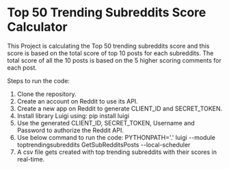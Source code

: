 # Top 50 Trending Subreddits Score Calculator

This Project is calculating the Top 50 trending subreddits score and this score is based on the total score of top 10 posts for each subreddits.
The total score of all the 10 posts is based on the 5 higher scoring comments for each post.

Steps to run the code:
1. Clone the repository.
2. Create an account on Reddit to use its API.
3. Create a new app on Reddit to generate CLIENT_ID and SECRET_TOKEN.
4. Install library Luigi using: 
    pip install luigi
5. Use the generated CLIENT_ID, SECRET_TOKEN, Username and Password to authorize the Reddit API.
6. Use below command to run the code:
    PYTHONPATH='.' luigi --module toptrendingsubreddits GetSubRedditsPosts --local-scheduler
7. A csv file gets created with top trending subreddits with their scores in real-time.

